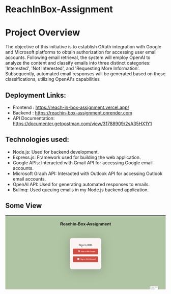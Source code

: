 ﻿# ReachInBox-Assignment
 # Project Overview
  The objective of this initiative is to establish OAuth integration with Google and Microsoft platforms to obtain authorization for accessing user email accounts. Following email retrieval, the system will employ OpenAI to analyze the content and classify emails into three distinct categories: 'Interested', 'Not Interested', and 'Requesting More Information'. Subsequently, automated email responses will be generated based on these classifications, utilizing OpenAI's capabilities

## Deployment Links:
- Frontend : https://reach-in-box-assignment.vercel.app/
- Backend : https://reachin-box-assignment.onrender.com
- API Documentation: https://documenter.getpostman.com/view/31788909/2sA35HX1Y1


## Technologies used:
- Node.js: Used for backend development.
- Express.js: Framework used for building the web application.
- Google APIs: Interacted with Gmail API for accessing Google email accounts.
- Microsoft Graph API: Interacted with Outlook API for accessing Outlook email accounts.
- OpenAI API: Used for generating automated responses to emails.
- Bullmq: Used queuing emails in my Node.js backend application.


## Some View

 <img src="demo/Screenshot (370).png">

